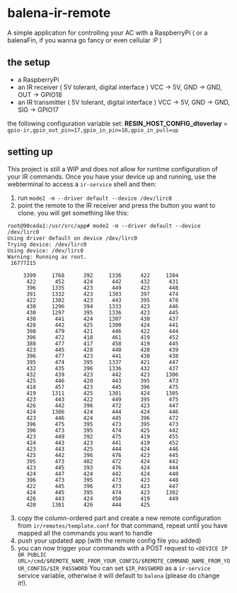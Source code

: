 # balena-ir-remote

A simple application for controlling your AC with a RaspberryPi ( or a balenaFin, if you wanna go fancy or even cellular :P )

## the setup

* a RaspberryPi
* an IR receiver ( 5V tolerant, digital interface ) VCC -> 5V, GND -> GND, OUT -> GPIO18
* an IR transmitter ( 5V tolerant, digital interface ) VCC -> 5V, GND -> GND, SIG -> GPIO17

the following configuration variable set: **RESIN_HOST_CONFIG_dtoverlay** = `gpio-ir,gpio_out_pin=17,gpio_in_pin=18,gpio_in_pull=up`

## setting up

This project is still a WIP and does not allow for runtime configuration of your IR commands.
Once you have your device up and running, use the webterminal to access a `ir-service` shell and then:

1. run `mode2 -m --driver default --device /dev/lirc0`
2. point the remote to the IR receiver and press the button you want to clone. you will get something like this:
```
root@90ceda1:/usr/src/app# mode2 -m --driver default --device /dev/lirc0
Using driver default on device /dev/lirc0
Trying device: /dev/lirc0
Using device: /dev/lirc0
Warning: Running as root.
 16777215

     3399     1768      392     1336      422     1304
      422      452      424      442      432      431
      396     1335      423      449      423      448
      391     1332      423     1303      397      474
      422     1302      423      443      395      478
      430     1296      394     1333      423      446
      430     1297      395     1336      423      445
      430      441      424     1307      430      437
      428      442      425     1300      424      441
      398      479      421      446      422      444
      396      472      418      461      419      452
      388      477      417      458      419      445
      423      445      428      440      428      439
      396      477      423      441      430      438
      395      474      395     1337      421      447
      432      435      396     1336      432      437
      432      439      423      442      423     1306
      425      446      420      443      395      473
      418      457      423      445      396      475
      419     1311      425     1301      424     1305
      423      443      422      449      395      475
      426      442      396      472      423      447
      424     1306      424      444      424      446
      423      446      424      445      396      472
      396      475      395      473      395      473
      396      473      395      474      425      442
      423      449      392      475      419      455
      424      443      423      441      419      452
      423      443      425      444      424      446
      425      442      396      476      423      445
      395      473      402      472      424      442
      423      445      393      476      424      444
      424      447      424      442      424      440
      396      473      395      473      423      448
      422      445      396      473      423      447
      424      445      395      474      423     1302
      426      443      424      450      419      449
      420     1301      426      444      425
```
3. copy the column-ordered part and create a new remote configuration from `ir/remotes/template.conf` for that command, repeat until you have mapped all the commands you want to handle
4. push your updated app (with the remote config file you added)
5. you can now trigger your commands with a POST request to `<DEVICE IP OR PUBLIC URL>/cmd/$REMOTE_NAME_FROM_YOUR_CONFIG/$REMOTE_COMMAND_NAME_FROM_YOUR_CONFIG/$IR_PASSWORD` You can set `$IR_PASSWORD` as a `ir-service` service variable, otherwise it will default to `balena` (please do change it!).
